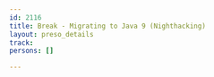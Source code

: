 ```yaml
---
id: 2116
title: Break - Migrating to Java 9 (Nighthacking)
layout: preso_details
track: 
persons: []

---
```

